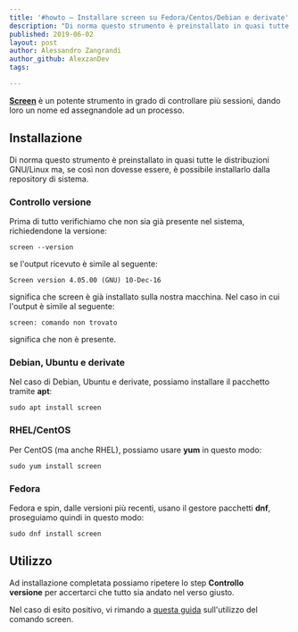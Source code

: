 ```yaml
---
title: '#howto – Installare screen su Fedora/Centos/Debian e derivate'
description: "Di norma questo strumento è preinstallato in quasi tutte le distribuzioni GNU/Linux ma, se così non dovesse essere, è possibile in.."
published: 2019-06-02
layout: post
author: Alessandro Zangrandi
author_github: AlexzanDev
tags:

---
```

[**Screen**](https://linuxhub.it/article/howto-utilizzo-del-comando-screen) è un potente strumento in grado di controllare più sessioni, dando loro un nome ed assegnandole ad un processo.

## Installazione

Di norma questo strumento è preinstallato in quasi tutte le distribuzioni GNU/Linux ma, se così non dovesse essere, è possibile installarlo dalla repository di sistema.

### Controllo versione

Prima di tutto verifichiamo che non sia già presente nel sistema, richiedendone la versione:

    screen --version

se l'output ricevuto è simile al seguente:

    Screen version 4.05.00 (GNU) 10-Dec-16

significa che screen è già installato sulla nostra macchina. Nel caso in cui l'output è simile al seguente:

    screen: comando non trovato

significa che non è presente.

### Debian, Ubuntu e derivate

Nel caso di Debian, Ubuntu e derivate, possiamo installare il pacchetto tramite **apt**:

    sudo apt install screen

### RHEL/CentOS

Per CentOS (ma anche RHEL), possiamo usare **yum** in questo modo:

    sudo yum install screen

### Fedora

Fedora e spin, dalle versioni più recenti, usano il gestore pacchetti **dnf**, proseguiamo quindi in questo modo:

    sudo dnf install screen

## Utilizzo

Ad installazione completata possiamo ripetere lo step **Controllo versione** per accertarci che tutto sia andato nel verso giusto.

Nel caso di esito positivo, vi rimando a [questa guida](https://linuxhub.it/article/howto-utilizzo-del-comando-screen) sull'utilizzo del comando screen.
